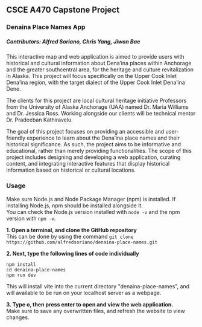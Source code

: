 ## CSCE A470 Capstone Project
### Denaina Place Names App  
##### Contributors: Alfred Soriano, Chris Yang, Jiwon Bae  

This interactive map and web application is aimed to provide users with historical and cultural information about Dena’ina places within Anchorage and the greater southcentral area, for the heritage and culture revitalization in Alaska. This project will focus specifically on the Upper Cook Inlet Dena’ina region, with the target dialect of the Upper Cook Inlet Dena’ina Dene.

The clients for this project are local cultural heritage initiative Professors from the University of Alaska Anchorage (UAA) named Dr. Maria Williams and Dr. Jessica Ross. Working alongside our clients will be technical mentor Dr. Pradeeban Kathiravelu.

The goal of this project focuses on providing an accessible and user-friendly experience to learn about the Dena’ina place names and their historical significance. As such, the project aims to be informative and educational, rather than merely providing functionalities. The scope of this project includes designing and developing a web application, curating content, and integrating interactive features that display historical information based on historical or cultural locations.

### Usage  
Make sure Node.js and Node Package Manager (npm) is installed. If installing Node.js, npm should be installed alongside it.  
You can check the Node.js version installed with `node -v` and the npm version with `npm -v`.  

**1. Open a terminal, and clone the GitHub repository**  
This can be done by using the command `git clone https://github.com/alfredsoriano/denaina-place-names.git`  

**2. Next, type the following lines of code individually**  
```
npm install
cd denaina-place-names
npm run dev
```
This will install vite into the current directory "denaina-place-names", and will available to be run on your localhost server as a webpage.  

**3. Type o, then press enter to open and view the web application.**  
Make sure to save any overwritten files, and refresh the website to view changes.  
